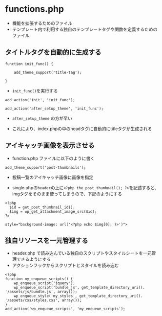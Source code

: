 # functions.php

- 機能を拡張するためのファイル  
- テンプレート内で利用する独自のテンプレートタグや関数を定義するためのファイル  

## タイトルタグを自動的に生成する

`function init_func() {`

`    add_theme_support('title-tag');`

`}`

- `init_func()`を実行する

`add_action('init', 'init_func');`

`add_action('after_setup_theme', 'init_func');`

- `after_setup_theme`
の方が早い

- これにより、index.phpの中のheadタグに自動的にtitleタグが生成される

## アイキャッチ画像を表示させる

- function.php ファイルに以下のように書く
```function.php
add_theme_support('post-thumbnails');
```

- 投稿一覧のアイキャッチ画像に画像を指定

- single.phpの`header`の上に`<?php the_post_thumbnail(); ?>`を記述すると、imgタグをそのまま使ってしまうので、下記のようにする

```single.php
<?php
  $id = get_post_thumbnail_id();
  $img = wp_get_attachment_image_src($id);
?>
```

```single.php
style="background-image: url('<?php echo $img[0]; ?>')">
```

## 独自リソースを一元管理する

- header.php で読み込んでいる独自のスクリプトやスタイルシートを一元管理できるようにする  
- アクションフックからスクリプトとスタイルを読み込む  

```function.php
<?php
function my_enqueue_scripts() {
    wp_enqueue_script('jquery');
    wp_enqueue_script('bundle_js', get_template_directory_uri(). '/assets/js/bundle.js', array());
    wp_enqueue_style('my_styles', get_template_directory_uri(). '/assets/css/styles.css', array());
}
add_action('wp_enqueue_scripts', 'my_enqueue_scripts');
```
